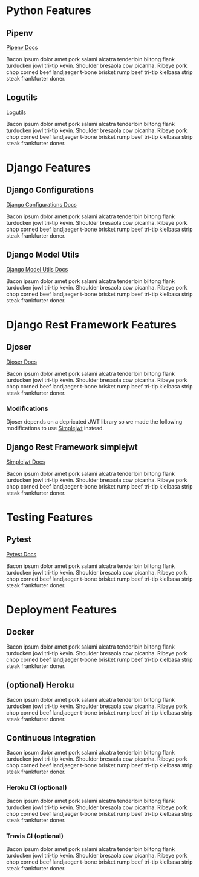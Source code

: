 # Python Features

## <a name="pipenv"></a> Pipenv

[Pipenv Docs](https://pipenv.readthedocs.io/en/latest/)

Bacon ipsum dolor amet pork salami alcatra tenderloin biltong flank turducken jowl tri-tip kevin. Shoulder bresaola cow picanha. Ribeye pork chop corned beef landjaeger t-bone brisket rump beef tri-tip kielbasa strip steak frankfurter doner.

## <a name="logutils"></a> Logutils

[Logutils](https://pythonhosted.org/logutils/)

Bacon ipsum dolor amet pork salami alcatra tenderloin biltong flank turducken jowl tri-tip kevin. Shoulder bresaola cow picanha. Ribeye pork chop corned beef landjaeger t-bone brisket rump beef tri-tip kielbasa strip steak frankfurter doner.

# Django Features

## <a name="django-configurations"></a> Django Configurations

[Django Configurations Docs](https://django-configurations.readthedocs.io/en/stable/)

Bacon ipsum dolor amet pork salami alcatra tenderloin biltong flank turducken jowl tri-tip kevin. Shoulder bresaola cow picanha. Ribeye pork chop corned beef landjaeger t-bone brisket rump beef tri-tip kielbasa strip steak frankfurter doner.

## <a name="django-model-utils"></a> Django Model Utils

[Django Model Utils Docs](https://django-model-utils.readthedocs.io/en/latest/)

Bacon ipsum dolor amet pork salami alcatra tenderloin biltong flank turducken jowl tri-tip kevin. Shoulder bresaola cow picanha. Ribeye pork chop corned beef landjaeger t-bone brisket rump beef tri-tip kielbasa strip steak frankfurter doner.

# Django Rest Framework Features

## <a name="djoser"></a> Djoser

[Djoser Docs](https://djoser.readthedocs.io/en/latest/)

Bacon ipsum dolor amet pork salami alcatra tenderloin biltong flank turducken jowl tri-tip kevin. Shoulder bresaola cow picanha. Ribeye pork chop corned beef landjaeger t-bone brisket rump beef tri-tip kielbasa strip steak frankfurter doner.

### Modifications

Djoser depends on a depricated JWT library so we made the following modifications to use [Simplejwt](#simplejwt) instead.

## <a name="simplejwt"> Django Rest Framework simplejwt

[Simplejwt Docs](https://github.com/davesque/django-rest-framework-simplejwt)

Bacon ipsum dolor amet pork salami alcatra tenderloin biltong flank turducken jowl tri-tip kevin. Shoulder bresaola cow picanha. Ribeye pork chop corned beef landjaeger t-bone brisket rump beef tri-tip kielbasa strip steak frankfurter doner.

# Testing Features

## <a name="pytest"></a> Pytest

[Pytest Docs](https://docs.pytest.org/en/latest/)

Bacon ipsum dolor amet pork salami alcatra tenderloin biltong flank turducken jowl tri-tip kevin. Shoulder bresaola cow picanha. Ribeye pork chop corned beef landjaeger t-bone brisket rump beef tri-tip kielbasa strip steak frankfurter doner.

# Deployment Features

## <a name="docker"></a>Docker

Bacon ipsum dolor amet pork salami alcatra tenderloin biltong flank turducken jowl tri-tip kevin. Shoulder bresaola cow picanha. Ribeye pork chop corned beef landjaeger t-bone brisket rump beef tri-tip kielbasa strip steak frankfurter doner.

## <a name="heroku"></a>(optional) Heroku

Bacon ipsum dolor amet pork salami alcatra tenderloin biltong flank turducken jowl tri-tip kevin. Shoulder bresaola cow picanha. Ribeye pork chop corned beef landjaeger t-bone brisket rump beef tri-tip kielbasa strip steak frankfurter doner.

## <a name="continuous-integration"></a>Continuous Integration

Bacon ipsum dolor amet pork salami alcatra tenderloin biltong flank turducken jowl tri-tip kevin. Shoulder bresaola cow picanha. Ribeye pork chop corned beef landjaeger t-bone brisket rump beef tri-tip kielbasa strip steak frankfurter doner.

### Heroku CI (optional)

Bacon ipsum dolor amet pork salami alcatra tenderloin biltong flank turducken jowl tri-tip kevin. Shoulder bresaola cow picanha. Ribeye pork chop corned beef landjaeger t-bone brisket rump beef tri-tip kielbasa strip steak frankfurter doner.

### Travis CI (optional)

Bacon ipsum dolor amet pork salami alcatra tenderloin biltong flank turducken jowl tri-tip kevin. Shoulder bresaola cow picanha. Ribeye pork chop corned beef landjaeger t-bone brisket rump beef tri-tip kielbasa strip steak frankfurter doner.
